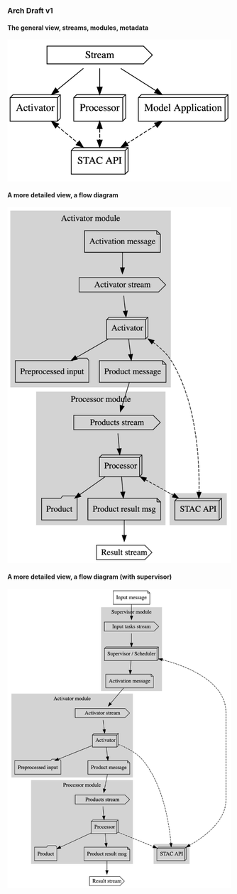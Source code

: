 ### Arch Draft v1

#### The general view, streams, modules, metadata

<img width="800" alt="Arch Streams" src="img/arch_streams.dot.png">

#### A more detailed view, a flow diagram

<img width="800" alt="Arch No Supervisor" src="img/arch_no_supervisor.dot.png">

#### A more detailed view, a flow diagram (with supervisor)

<img width="800" alt="Arch No Supervisor" src="img/arch_supervisor.dot.png">
